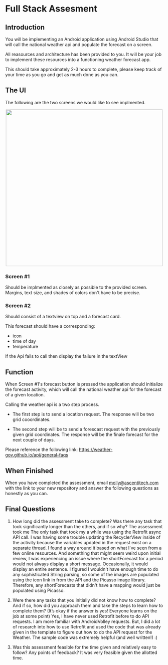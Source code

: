 # Full Stack Assesment
## Introduction
You will be implementing an Android application using Android Studio that will call the national weather api and populate the forecast on a screen.

All reasources and architecture has been provided to you. It will be your job to implement these resources into a functioning weather forecast app.

This should take approximately 2-3 hours to complete, please keep track of your time as you go and get as much done as you can.

## The UI
The following are the two screens we would like to see implmented.
<p align=center>
  <img src="https://user-images.githubusercontent.com/82067568/206795000-3bb1db3b-375d-4fd7-a624-0d4eda7d48ac.png" height = "500">
</p>

### Screen #1 
Should be implmented as closely as possible to the provided screen. Margins, text size, and shades of colors don't have to be precise.

### Screen #2
Should consist of a textview on top and a forecast card. 

This forecast should have a corresponding:
- icon
- time of day
- temperature

If the Api fails to call then display the failure in the textView


## Function 

When Screen #1's forecast button is pressed the application should initialize the forecast activity, which will call the national weather api for the forecast of a given location.

Calling the weather api is a two step process.

- The first step is to send a location request. The response will be two grid cooordinates. 

- The second step will be to send a forescast request with the previously given grid coordinates. The response will be the finale forecast for the next couple of days.

Please reference the following link: https://weather-gov.github.io/api/general-faqs

## When Finished

When you have completed the assessment, email molly@ascentitech.com with the link to your new repository and answer the following questions as honestly as you can.  

## Final Questions
1) How long did the assessment take to complete?  Was there any task that took significantly longer than the others, and if so why?
The assessment took me
The only task that took my a while was using the Retrofit async API call. I was having some trouble updating the RecyclerView inside of the activity because the variables updated in the request exist on a separate thread.
I found a way around it based on what I've seen from a few online resources.
And something that might seem weird upon initial review, I was experiencing an issue where the shortForecast for a period would not always display a short message. Occasionally,
it would display an entire sentence. I figured I wouldn't have enough time to do any sophisticated String parsing, so some of the images are populated using the icon link in from the API and the Picasso image library.
Therefore, any shortForecasts that didn't have a mapping would just be populated using Picasso.

2) Were there any tasks that you initially did not know how to complete? And if so, how did you approach them and take the steps to learn how to complete them? (It’s okay if the answer is yes! Everyone learns on the job at some point)
Yes, I have never used Retrofit before to do API requests. I am more familiar with AndroidVolley requests. 
But, I did a lot of research into how to use Retrofit and used the code that was already given in the template to figure out how to do the API request for the Weather. The sample code was extremely helpful (and well written!) :)

3) Was this assessment feasible for the time given and relatively easy to follow? Any points of feedback? 
It was very feasible given the allotted time.